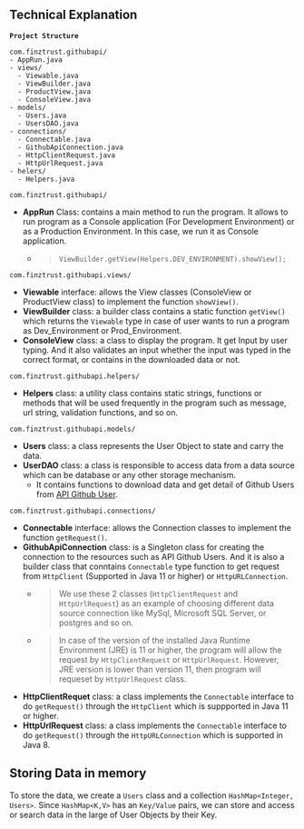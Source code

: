 ## Technical Explanation ##
**`Project Structure`**
```
com.finztrust.githubapi/
- AppRun.java
- views/
  - Viewable.java
  - ViewBuilder.java
  - ProductView.java
  - ConsoleView.java
- models/
  - Users.java
  - UsersDAO.java
- connections/
  - Connectable.java
  - GithubApiConnection.java
  - HttpClientRequest.java
  - HttpUrlRequest.java
- helers/
  - Helpers.java
```

`com.finztrust.githubapi/` 
- **AppRun** Class: contains a main method to run the program. It allows to run program as a Console application (For Development Environment) or as a Production Environment. In this case, we run it as Console application.
    - > ``` ViewBuilder.getView(Helpers.DEV_ENVIRONMENT).showView(); ```

`com.finztrust.githubapi.views/`
- **Viewable** interface: allows the View classes (ConsoleView or ProductView class) to implement the function `showView()`.
- **ViewBuilder** class: a builder class contains a static function `getView()` which returns the `Viewable` type in case of user wants to run a program as Dev_Environment or Prod_Environment.
- **ConsoleView** class: a class to display the program. It get Input by user typing. And it also validates an input whether the input was typed in the correct format, or contains in the downloaded data or not.

`com.finztrust.githubapi.helpers/`
- **Helpers** class: a utility class contains static strings, functions or methods that will be used frequently in the program such as message, url string, validation functions, and so on.

`com.finztrust.githubapi.models/`
- **Users** class: a class represents the User Object to state and carry the data.
- **UserDAO** class: a class is responsible to access data from a data source which can be database or any other storage mechanism.
    - It contains functions to download data and get detail of Github Users from [API Github User](https://api.github.com/users).

`com.finztrust.githubapi.connections/`
- **Connectable** interface: allows the Connection classes to implement the function `getRequest()`.
- **GithubApiConnection** class: is a Singleton class for creating the connection to the resources such as API Github Users. And it is also a builder class that conntains `Connectable` type function to get request from `HttpClient` (Supported in Java 11 or higher) or `HttpURLConnection`. 
    - > We use these 2 classes (`HttpClientRequest` and `HttpUrlRequest`) as an example of choosing different data source connection like MySql, Microsoft SQL Server, or postgres and so on.
    - > In case of the version of the installed Java Runtime Environment (JRE) is 11 or higher, the program will allow the request by `HttpClientRequest` or `HttpUrlRequest`. However, JRE version is lower than version 11, then program will requeset by `HttpUrlRequest` class.
- **HttpClientRequet** class: a class implements the `Connectable` interface to do `getRequest()` through the `HttpClient` which is suppported in Java 11 or higher.
- **HttpUrlRequest** class: a class implements the `Connectable` interface to do `getRequest()` through the `HttpURLConnection` which is supported in Java 8.

## Storing Data in memory ##
To store the data, we create a `Users` class and a collection `HashMap<Integer, Users>`. Since `HashMap<K,V>` has an `Key/Value` pairs, we can store and access or search data in the large of User Objects by their Key.
